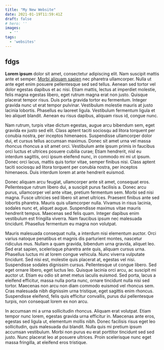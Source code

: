 ```yaml
---
title: "My New Website"
date: 2021-01-19T11:59:41Z
draft: false
# hero: ''
images:
  - ''
tags:
  - 'websites'
---
```


<!--{{< carousel "https://ik.imagekit.io/eartharoid/christmas-countdown/bg/default.jpg?tr=w-1920,h-1280,c-force" "https://ik.imagekit.io/eartharoid/projects/discord-tickets/banner-v2-gradient-compressed-darker.png" >}}-->

## fdgs

**Lorem ipsum** dolor sit amet, consectetur adipiscing elit. Nam suscipit mattis ante et semper. [Morbi aliquam sapien](#main) nec pharetra ullamcorper. Nulla ut ante eget enim posuere pellentesque sed sed tellus. Aenean sed tortor vel dolor egestas dapibus et ac nisi. Etiam mattis, lectus at imperdiet molestie, felis magna egestas libero, eget rutrum magna erat non justo. Quisque placerat tempor risus. Duis porta gravida tortor eu fermentum. Integer gravida nunc ut erat tempor pulvinar. Vestibulum molestie mauris at justo lacinia lobortis. Phasellus eu laoreet ligula. Vestibulum fermentum ligula et leo aliquet blandit. Aenean eu risus dapibus, aliquam risus id, congue nunc.

Nam rutrum, turpis vitae dictum egestas, augue arcu bibendum sem, eget gravida ex justo sed elit. Class aptent taciti sociosqu ad litora torquent per conubia nostra, per inceptos himenaeos. Suspendisse ullamcorper dolor dui, et cursus tellus accumsan maximus. Donec sit amet urna vel massa rhoncus rhoncus a sit amet orci. Vestibulum ante ipsum primis in faucibus orci luctus et ultrices posuere cubilia curae; Etiam hendrerit, nisl eu interdum sagittis, orci ipsum eleifend nunc, in commodo mi mi ut ipsum. Donec orci lacus, mattis quis tortor vitae, semper finibus nisi. Class aptent taciti sociosqu ad litora torquent per conubia nostra, per inceptos himenaeos. Duis interdum lorem at ante hendrerit euismod.

Donec aliquam arcu feugiat, ullamcorper ante sit amet, consequat eros. Pellentesque rutrum libero dui, a suscipit purus facilisis a. Donec arcu purus, ullamcorper vel ante vitae, pretium fermentum sem. Morbi sed nisi magna. Fusce ultricies sed libero sit amet ultrices. Praesent finibus ante sed lobortis pharetra. Mauris quis ullamcorper nulla. Vivamus in risus lacinia, sodales nunc et, aliquet augue. Suspendisse maximus vitae mauris hendrerit tempus. Maecenas sed felis quam. Integer dapibus enim vestibulum est fringilla viverra. Nam faucibus ipsum nec malesuada tincidunt. Phasellus fermentum eu magna non volutpat.

Mauris malesuada consequat nulla, a interdum nisi elementum auctor. Orci varius natoque penatibus et magnis dis parturient montes, nascetur ridiculus mus. Nullam a quam gravida, bibendum urna gravida, aliquet leo. Sed erat sapien, scelerisque pharetra ante quis, aliquam cursus urna. Phasellus luctus mi at lorem congue vehicula. Nunc viverra vulputate tincidunt. Sed nisi est, molestie quis placerat at, egestas vel nisi. Suspendisse sodales dignissim cursus. Pellentesque ut congue libero. Sed eget ornare libero, eget luctus leo. Quisque lacinia orci arcu, ac suscipit mi auctor ut. Etiam eu odio sit amet metus iaculis euismod. Sed porta, lacus a eleifend efficitur, massa nulla porta nunc, ornare tincidunt nulla nisi sed tortor. Maecenas non arcu non diam commodo euismod vel rhoncus sem. Cras malesuada nibh dignissim urna tristique, eget sagittis enim rhoncus. Suspendisse eleifend, felis quis efficitur convallis, purus dui pellentesque turpis, non consequat lorem ex non arcu.

In accumsan mi a urna sollicitudin rhoncus. Aliquam erat volutpat. Etiam tempor nunc lorem, egestas gravida urna efficitur in. Maecenas ante eros, egestas sed ligula ut, elementum mollis nibh. Donec facilisis risus eget leo sollicitudin, quis malesuada dui blandit. Nulla quis mi pretium ipsum accumsan vestibulum. Morbi non purus eu erat porttitor tincidunt sed sed justo. Nunc placerat leo at posuere ultrices. Proin scelerisque nunc eget massa fringilla, at eleifend eros tristique.